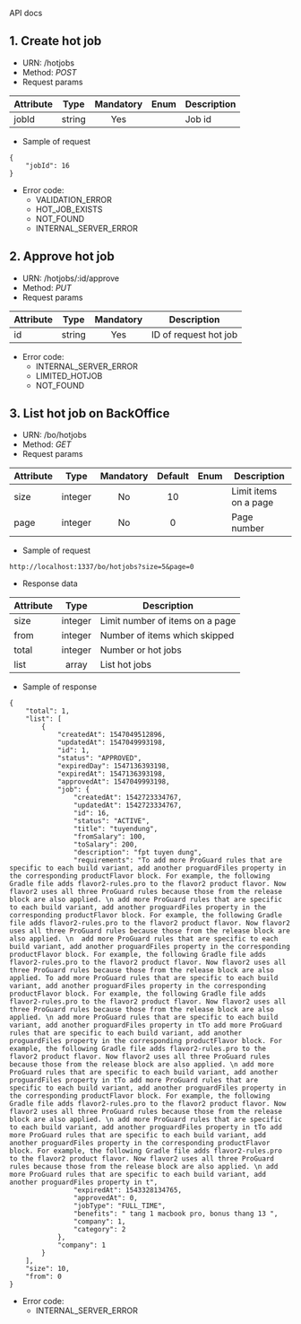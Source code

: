 API docs

## 1. Create hot job
- URN: /hotjobs
- Method: *POST*
- Request params

| Attribute | Type    | Mandatory |  Enum | Description |
| --------- |:-------:|:---------:|-------|-------------|
| jobId     | string  | Yes       |       | Job id      |

- Sample of request
~~~
{
	"jobId": 16
}
~~~

- Error code:
    - VALIDATION_ERROR
    - HOT_JOB_EXISTS
    - NOT_FOUND
    - INTERNAL_SERVER_ERROR

## 2. Approve hot job

- URN: /hotjobs/:id/approve
- Method: *PUT*
- Request params

| Attribute | Type    | Mandatory | Description         |
| --------- |:-------:|:---------:|---------------------|
| id        | string  | Yes       |ID of request hot job|

- Error code:
    - INTERNAL_SERVER_ERROR
    - LIMITED_HOTJOB
    - NOT_FOUND

## 3. List hot job on BackOffice

- URN: /bo/hotjobs
- Method: *GET*
- Request params

| Attribute | Type    | Mandatory | Default | Enum | Description |
| --------- |:-------:|:---------:|:-------:|------|-------------|
| size      | integer | No        |10       |  |Limit items on a page|
| page      | integer | No        |0        |  |Page number|


- Sample of request
~~~
http://localhost:1337/bo/hotjobs?size=5&page=0
~~~

- Response data

| Attribute | Type    | Description                     |
| --------- |:-------:|---------------------------------|
| size      | integer |Limit number of items on a page  |
| from      | integer |Number of items which skipped    |
| total     | integer |Number or hot jobs               |
| list      | array   |List hot jobs                    |

- Sample of response
~~~
{
    "total": 1,
    "list": [
        {
            "createdAt": 1547049512896,
            "updatedAt": 1547049993198,
            "id": 1,
            "status": "APPROVED",
            "expiredDay": 1547136393198,
            "expiredAt": 1547136393198,
            "approvedAt": 1547049993198,
            "job": {
                "createdAt": 1542723334767,
                "updatedAt": 1542723334767,
                "id": 16,
                "status": "ACTIVE",
                "title": "tuyendung",
                "fromSalary": 100,
                "toSalary": 200,
                "description": "fpt tuyen dung",
                "requirements": "To add more ProGuard rules that are specific to each build variant, add another proguardFiles property in the corresponding productFlavor block. For example, the following Gradle file adds flavor2-rules.pro to the flavor2 product flavor. Now flavor2 uses all three ProGuard rules because those from the release block are also applied. \n add more ProGuard rules that are specific to each build variant, add another proguardFiles property in the corresponding productFlavor block. For example, the following Gradle file adds flavor2-rules.pro to the flavor2 product flavor. Now flavor2 uses all three ProGuard rules because those from the release block are also applied. \n  add more ProGuard rules that are specific to each build variant, add another proguardFiles property in the corresponding productFlavor block. For example, the following Gradle file adds flavor2-rules.pro to the flavor2 product flavor. Now flavor2 uses all three ProGuard rules because those from the release block are also applied. To add more ProGuard rules that are specific to each build variant, add another proguardFiles property in the corresponding productFlavor block. For example, the following Gradle file adds flavor2-rules.pro to the flavor2 product flavor. Now flavor2 uses all three ProGuard rules because those from the release block are also applied. \n add more ProGuard rules that are specific to each build variant, add another proguardFiles property in tTo add more ProGuard rules that are specific to each build variant, add another proguardFiles property in the corresponding productFlavor block. For example, the following Gradle file adds flavor2-rules.pro to the flavor2 product flavor. Now flavor2 uses all three ProGuard rules because those from the release block are also applied. \n add more ProGuard rules that are specific to each build variant, add another proguardFiles property in tTo add more ProGuard rules that are specific to each build variant, add another proguardFiles property in the corresponding productFlavor block. For example, the following Gradle file adds flavor2-rules.pro to the flavor2 product flavor. Now flavor2 uses all three ProGuard rules because those from the release block are also applied. \n add more ProGuard rules that are specific to each build variant, add another proguardFiles property in tTo add more ProGuard rules that are specific to each build variant, add another proguardFiles property in the corresponding productFlavor block. For example, the following Gradle file adds flavor2-rules.pro to the flavor2 product flavor. Now flavor2 uses all three ProGuard rules because those from the release block are also applied. \n add more ProGuard rules that are specific to each build variant, add another proguardFiles property in t",
                "expiredAt": 1543328134765,
                "approvedAt": 0,
                "jobType": "FULL_TIME",
                "benefits": " tang 1 macbook pro, bonus thang 13 ",
                "company": 1,
                "category": 2
            },
            "company": 1
        }
    ],
    "size": 10,
    "from": 0
}
~~~
- Error code:
    - INTERNAL_SERVER_ERROR